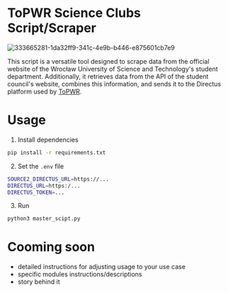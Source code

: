 # ToPWR Science Clubs Script/Scraper

![333665281-1da32ff9-341c-4e9b-b446-e875601cb7e9](https://github.com/Solvro/script-topwr-science-clubs/assets/28555148/822d27f0-93e0-44f8-9004-f37577a93d9a)


This script is a versatile tool designed to scrape data from the official website of the Wrocław University of Science
and Technology's student department. Additionally, it retrieves data from the API of the student council's website,
combines this information, and sends it to the Directus platform used by [ToPWR](https://github.com/Solvro/mobile-topwr).


# Usage

1. Install dependencies

```bash
pip install -r requirements.txt
```

2. Set the `.env` file

```bash
SOURCE2_DIRECTUS_URL=https://...
DIRECTUS_URL=https:/...
DIRECTUS_TOKEN=...
```

3. Run

```bash
python3 master_scipt.py
```

# Cooming soon

- detailed instructions for adjusting usage to your use case
- specific modules instructions/descriptions
- story behind it
